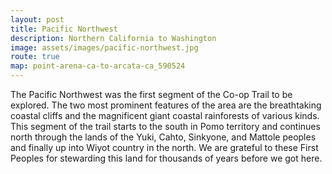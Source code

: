 ```yaml
---
layout: post
title: Pacific Northwest
description: Northern California to Washington
image: assets/images/pacific-northwest.jpg
route: true
map: point-arena-ca-to-arcata-ca_590524
---
```


The Pacific Northwest was the first segment of the Co-op Trail to be explored.  The two most prominent features of the area are the breathtaking coastal cliffs and the magnificent giant coastal rainforests of various kinds.  This segment of the trail starts to the south in Pomo territory and continues north through the lands of the Yuki, Cahto, Sinkyone, and Mattole peoples and finally up into Wiyot country in the north.  We are grateful to these First Peoples for stewarding this land for thousands of years before we got here.


